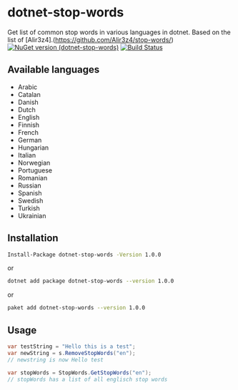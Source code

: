 # dotnet-stop-words
Get list of common stop words in various languages in dotnet. Based on the list of [Alir3z4].(https://github.com/Alir3z4/stop-words/)    
[![NuGet version (dotnet-stop-words)](https://img.shields.io/nuget/v/dotnet-stop-words.svg?style=flat-square)](https://www.nuget.org/packages/dotnet-stop-words/)
[![Build Status](https://travis-ci.org/hklemp/dotnet-stop-words.svg?branch=master)](https://travis-ci.org/hklemp/dotnet-stop-words/)


## Available languages
* Arabic
* Catalan
* Danish
* Dutch
* English
* Finnish
* French
* German
* Hungarian
* Italian
* Norwegian
* Portuguese
* Romanian
* Russian
* Spanish
* Swedish
* Turkish
* Ukrainian

## Installation
``` bash
Install-Package dotnet-stop-words -Version 1.0.0
``` 
or
``` bash
dotnet add package dotnet-stop-words --version 1.0.0
``` 
or
``` bash
paket add dotnet-stop-words --version 1.0.0
``` 

## Usage
```csharp
var testString = "Hello this is a test";
var newString = s.RemoveStopWords("en");
// newstring is now Hello test
```

```csharp
var stopWords = StopWords.GetStopWords("en");
// stopWords has a list of all englisch stop words
```